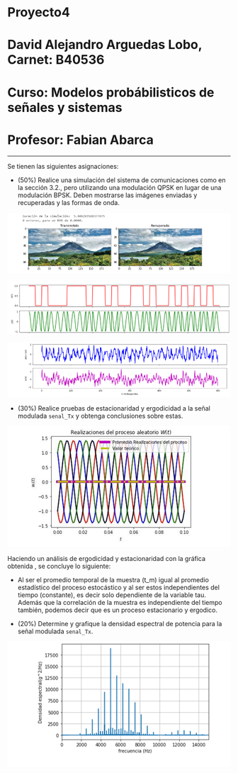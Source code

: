 # Proyecto4

# David Alejandro Arguedas Lobo,  Carnet: B40536

# Curso: Modelos probábilisticos de señales y sistemas

# Profesor: Fabian Abarca 

----

Se tienen las siguientes asignaciones:


* (50%) Realice una simulación del sistema de comunicaciones como en la sección 3.2., pero utilizando una modulación QPSK en lugar de una modulación BPSK. Deben mostrarse las imágenes enviadas y recuperadas y las formas de onda.

![Figure_1](Figure_1.PNG)

![Figure_2](Figure_2.PNG)

![Figure_3](Figure_3.PNG)


* (30%) Realice pruebas de estacionaridad y ergodicidad a la señal modulada `senal_Tx` y obtenga conclusiones sobre estas.

![Figure_X](Figure_X.JPG)


Haciendo un análisis de ergodicidad y estacionaridad con la gráfica obtenida , se concluye lo siguiente:


* Al ser el promedio temporal de la muestra (t_m) igual al promedio estadístico del proceso estocástico y al ser estos independientes del tiempo (constante), es decir  solo dependiente de la variable tau. Además que la correlación de la muestra es independiente del tiempo también, podemos decir que es un proceso estacionario y ergodico. 



* (20%) Determine y grafique la densidad espectral de potencia para la señal modulada `senal_Tx`.

![Figure_4](Figure_4.PNG)








